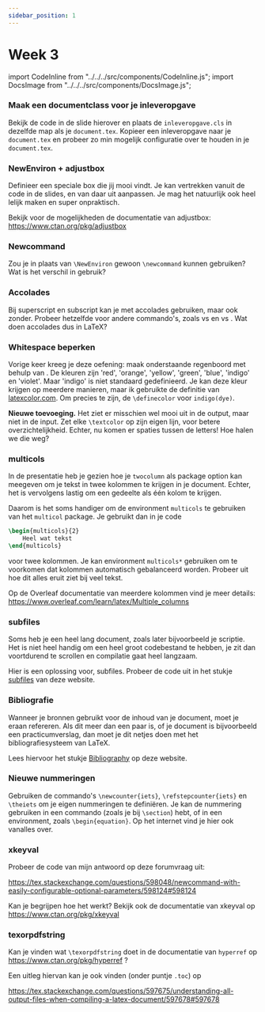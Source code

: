 ```yaml
---
sidebar_position: 1
---
```


# Week 3

import CodeInline from "../../../src/components/CodeInline.js";
import DocsImage from "../../../src/components/DocsImage.js";

### Maak een documentclass voor je inleveropgave

Bekijk de code in de slide hierover en plaats de `inleveropgave.cls` in dezelfde
map als je `document.tex`. Kopieer een inleveropgave naar je `document.tex` en
probeer zo min mogelijk configuratie over te houden in je `document.tex`.

### NewEnviron + adjustbox

Definieer een speciale box die jij mooi vindt. Je kan vertrekken vanuit de code
in de slides, en van daar uit aanpassen. Je mag het natuurlijk ook heel lelijk
maken en super onpraktisch.

Bekijk voor de mogelijkheden de documentatie van adjustbox: https://www.ctan.org/pkg/adjustbox

### Newcommand

Zou je in plaats van `\NewEnviron` gewoon `\newcommand` kunnen gebruiken? Wat
is het verschil in gebruik?

### Accolades

Bij superscript en subscript kan je met accolades gebruiken, maar ook zonder.
Probeer hetzelfde voor andere commando's, zoals <CodeInline code="\underline Test"/>
vs <CodeInline code="\underline{Test}"/> en <CodeInline code="\section Titel"/>
vs <CodeInline code="\section{Titel}"/>. Wat doen accolades dus in LaTeX?


### Whitespace beperken

Vorige keer kreeg je deze oefening: maak onderstaande regenboord met behulp van
<CodeInline code="\textcolor{red}{Text}"/>. De kleuren zijn 'red', 'orange', 'yellow',
'green', 'blue', 'indigo' en 'violet'. Maar 'indigo' is niet standaard
gedefinieerd. Je kan deze kleur krijgen op meerdere manieren, maar ik gebruikte
de definitie van [latexcolor.com](http://latexcolor.com/).
Om precies te zijn, de `\definecolor` voor `indigo(dye)`.

<DocsImage src="/assets/latex/rainbow_scratch68.svg" />

**Nieuwe toevoeging.** Het ziet er misschien wel mooi uit in de output, maar
niet in de input. Zet elke `\textcolor` op zijn eigen lijn, voor betere
overzichtelijkheid. Echter, nu komen er spaties tussen de letters! Hoe halen
we die weg?

### multicols

In de presentatie heb je gezien hoe je `twocolumn` als package option kan
meegeven om je tekst in twee kolommen te krijgen in je document. Echter, het
is vervolgens lastig om een gedeelte als &eacute;&eacute;n kolom te krijgen.

Daarom is het soms handiger om de environment `multicols` te gebruiken van
het `multicol` package. Je gebruikt dan in je code

```latex
\begin{multicols}{2}
    Heel wat tekst
\end{multicols}
```

voor twee kolommen. Je kan environment `multicols*` gebruiken om te voorkomen
dat kolommen automatisch gebalanceerd worden. Probeer uit hoe dit alles eruit
ziet bij veel tekst.

Op de Overleaf documentatie van meerdere kolommen vind je meer details:
https://www.overleaf.com/learn/latex/Multiple_columns


### subfiles

Soms heb je een heel lang document, zoals later bijvoorbeeld je scriptie. Het is
niet heel handig om een heel groot codebestand te hebben, je zit dan voortdurend
te scrollen en compilatie gaat heel langzaam.

Hier is een oplossing voor, subfiles. Probeer de code uit in het stukje
[subfiles](/latex/subfiles) van deze website.

### Bibliografie

Wanneer je bronnen gebruikt voor de inhoud van je document, moet je eraan
refereren. Als dit meer dan een paar is, of je document is bijvoorbeeld een
practicumverslag, dan moet je dit netjes doen met het bibliografiesysteem
van LaTeX.

Lees hiervoor het stukje [Bibliography](/latex/Bibliography) op deze website.

### Nieuwe nummeringen

Gebruiken de commando's `\newcounter{iets}`, `\refstepcounter{iets}` en
`\theiets` om je eigen nummeringen te defini&euml;ren. Je kan de nummering
gebruiken in een commando (zoals je bij `\section`) hebt, of in een environment,
zoals `\begin{equation}`. Op het internet vind je hier ook vanalles over.

### xkeyval

Probeer de code van mijn antwoord op deze forumvraag uit:

https://tex.stackexchange.com/questions/598048/newcommand-with-easily-configurable-optional-parameters/598124#598124

Kan je begrijpen hoe het werkt? Bekijk ook de documentatie van xkeyval op
https://www.ctan.org/pkg/xkeyval


### texorpdfstring

Kan je vinden wat `\texorpdfstring` doet in de documentatie van `hyperref` op
https://www.ctan.org/pkg/hyperref ?

Een uitleg hiervan kan je ook vinden (onder puntje `.toc`) op

https://tex.stackexchange.com/questions/597675/understanding-all-output-files-when-compiling-a-latex-document/597678#597678
